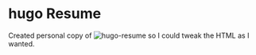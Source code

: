 # hugo Resume

Created personal copy of ![hugo-resume](https://github.com/eddiewebb/hugo-resume/tree/master/exampleSite) so I could tweak the HTML as I wanted.
